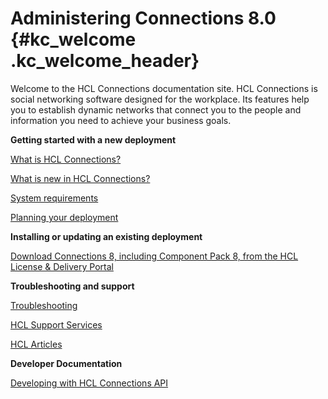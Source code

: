 # Administering Connections 8.0 {#kc_welcome .kc_welcome_header}

Welcome to the HCL Connections documentation site. HCL Connections is social networking software designed for the workplace. Its features help you to establish dynamic networks that connect you to the people and information you need to achieve your business goals.

**Getting started with a new deployment**


[What is HCL Connections?](../../admin/overview/c_what_is_lc.md)

[What is new in HCL Connections?](../../admin/overview/i_ovr_r_whats_new.html)

[System requirements](../../admin/plan/r_install_prerqs.html)

[Planning your deployment](../../admin/plan/c_installation_overview.html)

**Installing or updating an existing deployment**


[Download Connections 8, including Component Pack 8, from the HCL License & Delivery Portal](https://hclsoftware.flexnetoperations.com/flexnet/operationsportal/entitledDownloadFile.action?downloadPkgId=HCL_Connections_8.0&orgId=HCL&fromRecentFile=false&fromRecentPkg=false&fromDL=true)

**Troubleshooting and support**


[Troubleshooting](../../admin/troubleshoot/ts_c_welcome.html)

[HCL Support Services](https://support.hcltechsw.com/)

[HCL Articles](https://support.hcltechsw.com/)

**Developer Documentation**


[Developing with HCL Connections API](../../admin/develop/dev_intro.html)

